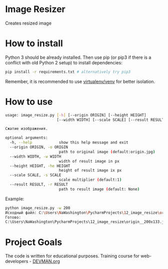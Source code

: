 # Image Resizer

Creates resized image

# How to install

Python 3 should be already installed. Then use pip (or pip3 if there is a conflict with old Python 2 setup) to install dependencies:

```bash
pip install -r requirements.txt # alternatively try pip3
```

Remember, it is recommended to use [virtualenv/venv](https://devman.org/encyclopedia/pip/pip_virtualenv/) for better isolation.

# How to use

```bash
usage: image_resize.py [-h] [--origin ORIGIN] [--height HEIGHT]
                       [--width WIDTH] [--scale SCALE] [--result RESULT]

Сжатие изображения.

optional arguments:
  -h, --help            show this help message and exit
  --origin ORIGIN, -o ORIGIN
                        path to original image (default:origin.jpg)
  --width WIDTH, -w WIDTH
                        width of result image in px
  --height HEIGHT, -he HEIGHT
                        height of result image ix px
  --scale SCALE, -s SCALE
                        scale multiplier (default:1)
  --result RESULT, -r RESULT
                        path to result image (default: None)
```

Example:
```bash
python image_resize.py -w 200
Исходный файл: C:\Users\NaWashington\PycharmProjects\12_image_resize\origin.jpg JPEG 2560x1700
Готово:
C:\Users\NaWashington\PycharmProjects\12_image_resize\origin__200x133.jpg
```

# Project Goals

The code is written for educational purposes. Training course for web-developers - [DEVMAN.org](https://devman.org)
